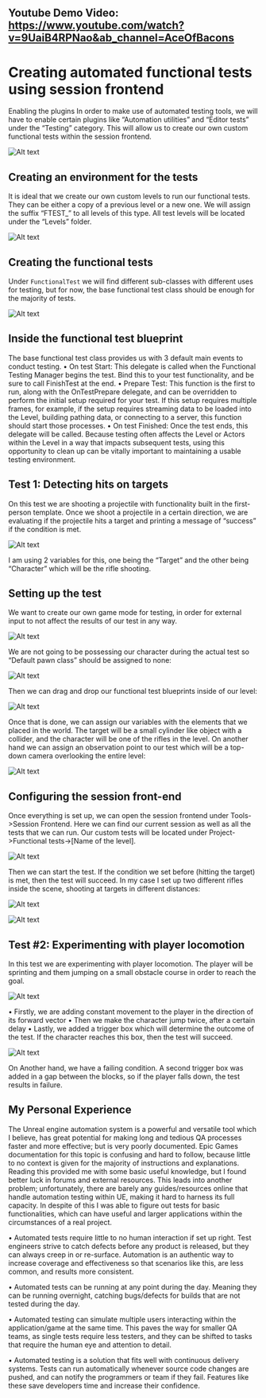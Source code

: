 ## Youtube Demo Video: https://www.youtube.com/watch?v=9UaiB4RPNao&ab_channel=AceOfBacons

# Creating automated functional tests using session frontend
Enabling the plugins
In order to make use of automated testing tools, we will have to enable certain plugins like “Automation utilities” and “Editor tests” under the “Testing” category. This will allow us to create our own custom functional tests within the session frontend.

![Alt text](https://github.com/AceOfBacons/samples-unreal-automation/blob/main/Picture1.png?raw=true "Optional Title")

 
## Creating an environment for the tests
It is ideal that we create our own custom levels to run our functional tests. They can be either a copy of a previous level or a new one. We will assign the suffix “FTEST_” to all levels of this type. All test levels will be located under the “Levels” folder.

![Alt text](https://github.com/AceOfBacons/samples-unreal-automation/blob/main/Picture2.png?raw=true "Optional Title")
 
## Creating the functional tests
Under `FunctionalTest` we will find different sub-classes with different uses for testing, but for now, the base functional test class should be enough for the majority of tests.

![Alt text](https://github.com/AceOfBacons/samples-unreal-automation/blob/main/Picture3.png?raw=true "Optional Title")
 
## Inside the functional test blueprint
The base functional test class provides us with 3 default main events to conduct testing.
•	On test Start: This delegate is called when the Functional Testing Manager begins the test. Bind this to your test functionality, and be sure to call FinishTest at the end.
•	Prepare Test: This function is the first to run, along with the OnTestPrepare delegate, and can be overridden to perform the initial setup required for your test. If this setup requires multiple frames, for example, if the setup requires streaming data to be loaded into the Level, building pathing data, or connecting to a server, this function should start those processes.
•	On test Finished: Once the test ends, this delegate will be called. Because testing often affects the Level or Actors within the Level in a way that impacts subsequent tests, using this opportunity to clean up can be vitally important to maintaining a usable testing environment.



## Test 1: Detecting hits on targets
On this test we are shooting a projectile with functionality built in the first-person template. Once we shoot a projectile in a certain direction, we are evaluating if the projectile hits a target and printing a message of “success” if the condition is met.

![Alt text](https://github.com/AceOfBacons/samples-unreal-automation/blob/main/Picture4.png?raw=true "Optional Title")
 
I am using 2 variables for this, one being the “Target” and the other being “Character” which will be the rifle shooting.



## Setting up the test
We want to create our own game mode for testing, in order for external input to not affect the results of our test in any way. 

 ![Alt text](https://github.com/AceOfBacons/samples-unreal-automation/blob/main/Picture5.png?raw=true "Optional Title")

We are not going to be possessing our character during the actual test so “Default pawn class” should be assigned to none:

 ![Alt text](https://github.com/AceOfBacons/samples-unreal-automation/blob/main/Picture6.png?raw=true "Optional Title")
 
Then we can drag and drop our functional test blueprints inside of our level:
 
 ![Alt text](https://github.com/AceOfBacons/samples-unreal-automation/blob/main/Picture7.png?raw=true "Optional Title")

Once that is done, we can assign our variables with the elements that we placed in the world. The target will be a small cylinder like object with a collider, and the character will be one of the rifles in the level. On another hand we can assign an observation point to our test which will be a top-down camera overlooking the entire level:
 
 ![Alt text](https://github.com/AceOfBacons/samples-unreal-automation/blob/main/Picture8.png?raw=true "Optional Title")

## Configuring the session front-end
Once everything is set up, we can open the session frontend under Tools->Session Frontend. Here we can find our current session as well as all the tests that we can run. Our custom tests will be located under Project->Functional tests->[Name of the level].

![Alt text](https://github.com/AceOfBacons/samples-unreal-automation/blob/main/Picture9.png?raw=true "Optional Title")

Then we can start the test. If the condition we set before (hitting the target) is met, then the test will succeed. In my case I set up two different rifles inside the scene, shooting at targets in different distances:

![Alt text](https://github.com/AceOfBacons/samples-unreal-automation/blob/main/Picture10.png?raw=true "Optional Title")

![Alt text](https://github.com/AceOfBacons/samples-unreal-automation/blob/main/Picture11.png?raw=true "Optional Title")
 
## Test #2: Experimenting with player locomotion
In this test we are experimenting with player locomotion. The player will be sprinting and them jumping on a small obstacle course in order to reach the goal. 

![Alt text](https://github.com/AceOfBacons/samples-unreal-automation/blob/main/Picture12.png?raw=true "Optional Title")
 
•	Firstly, we are adding constant movement to the player in the direction of its forward vector
•	Then we make the character jump twice, after a certain delay
•	Lastly, we added a trigger box which will determine the outcome of the test. If the character reaches this box, then the test will succeed.

![Alt text](https://github.com/AceOfBacons/samples-unreal-automation/blob/main/image.png?raw=true "Optional Title")
 
On Another hand, we have a failing condition.  A second trigger box was added in a gap between the blocks, so if the player falls down, the test results in failure.

## My Personal Experience
The Unreal engine automation system is a powerful and versatile tool which I believe, has great potential for making long and tedious QA processes faster and more effective; but is very poorly documented. Epic Games documentation for this topic is confusing and hard to follow, because little to no context is given for the majority of instructions and explanations. Reading this provided me with some basic useful knowledge, but I found better luck in forums and external resources. This leads into another problem; unfortunately, there are barely any guides/resources online that handle automation testing within UE, making it hard to harness its full capacity. In despite of this I was able to figure out tests for basic functionalities, which can have useful and larger applications within the circumstances of a real project.

•	Automated tests require little to no human interaction if set up right. Test engineers strive to catch defects before any product is released, but they can always creep in or re-surface. Automation is an authentic way to increase coverage and effectiveness so that scenarios like this, are less common, and results more consistent.

•	Automated tests can be running at any point during the day. Meaning they can be running overnight, catching bugs/defects for builds that are not tested during the day.

•	Automated testing can simulate multiple users interacting within the application/game at the same time. This paves the way for smaller QA teams, as single tests require less testers, and they can be shifted to tasks that require the human eye and attention to detail.

•	Automated testing is a solution that fits well with continuous delivery systems. Tests can run automatically whenever source code changes are pushed, and can notify the programmers or team if they fail. Features like these save developers time and increase their confidence.



